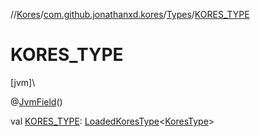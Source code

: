 //[Kores](../../../index.md)/[com.github.jonathanxd.kores](../index.md)/[Types](index.md)/[KORES_TYPE](-k-o-r-e-s_-t-y-p-e.md)

# KORES_TYPE

[jvm]\

@[JvmField](https://kotlinlang.org/api/latest/jvm/stdlib/kotlin.jvm/-jvm-field/index.html)()

val [KORES_TYPE](-k-o-r-e-s_-t-y-p-e.md): [LoadedKoresType](../../com.github.jonathanxd.kores.type/-loaded-kores-type/index.md)<[KoresType](../../com.github.jonathanxd.kores.type/-kores-type/index.md)>

